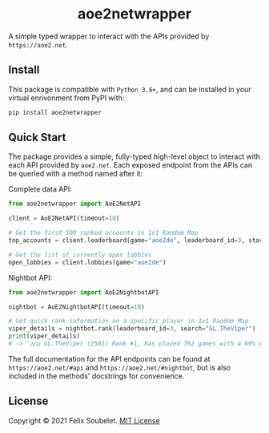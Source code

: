 <h1 align="center">
  <b>aoe2netwrapper</b>
</h1>

A simple typed wrapper to interact with the APIs provided by `https://aoe2.net`.

## Install

This package is compatible with `Python 3.6+`, and can be installed in your virtual enrivonment from PyPI with:
```bash
pip install aoe2netwrapper
```

## Quick Start

The package provides a simple, fully-typed high-level object to interact with each API provided by `aoe2.net`.
Each exposed endpoint from the APIs can be queried with a method named after it:

Complete data API:
```python
from aoe2netwrapper import AoE2NetAPI

client = AoE2NetAPI(timeout=10)

# Get the first 100 ranked accounts in 1v1 Random Map
top_accounts = client.leaderboard(game="aoe2de", leaderboard_id=3, start=1, count=100)

# Get the list of currently open lobbies
open_lobbies = client.lobbies(game="aoe2de")
```

Nightbot API:
```python
from aoe2netwrapper import AoE2NightbotAPI

nightbot = AoE2NightbotAPI(timeout=10)

# Get quick rank information on a specific player in 1v1 Random Map
viper_details = nightbot.rank(leaderboard_id=3, search="GL.TheViper")
print(viper_details)
# -> '🇳🇴 GL.TheViper (2501) Rank #1, has played 762 games with a 69% winrate, -1 streak, and 2 drops'
```

The full documentation for the API endpoints can be found at `https://aoe2.net/#api` and `https://aoe2.net/#nightbot`, but is also included in the methods' docstrings for convenience.

## License

Copyright &copy; 2021 Felix Soubelet. [MIT License](LICENSE)